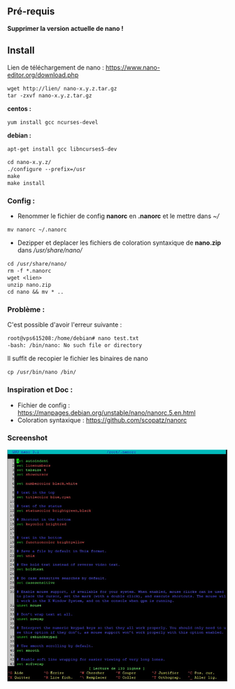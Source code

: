 ## Pré-requis

**Supprimer la version actuelle de nano !**

## Install

Lien de téléchargement de nano : https://www.nano-editor.org/download.php

``` 
wget http://lien/ nano-x.y.z.tar.gz 
tar -zxvf nano-x.y.z.tar.gz
``` 

**centos :**
``` 
yum install gcc ncurses-devel
``` 

**debian :**
``` 
apt-get install gcc libncurses5-dev
``` 

``` 
cd nano-x.y.z/
./configure --prefix=/usr
make
make install
``` 

### Config :

- Renommer le fichier de config **nanorc** en **.nanorc** et le mettre dans <i>~/</i>
```
mv nanorc ~/.nanorc
```
- Dezipper et deplacer les fichiers de coloration syntaxique de **nano.zip** dans <i>/usr/share/nano/</i> 
```
cd /usr/share/nano/
rm -f *.nanorc
wget <lien>
unzip nano.zip
cd nano && mv * ..
```
### Problème :
C'est possible d'avoir l'erreur suivante : 
```
root@vps615208:/home/debian# nano test.txt
-bash: /bin/nano: No such file or directory
```
Il suffit de recopier le fichier les binaires de nano 
```
cp /usr/bin/nano /bin/
```

### Inspiration et Doc :

- Fichier de config : https://manpages.debian.org/unstable/nano/nanorc.5.en.html 
- Coloration syntaxique : https://github.com/scopatz/nanorc 
 
### Screenshot

<img src="looking.jpg">
